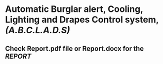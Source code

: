 # __Automatic Burglar alert, Cooling, Lighting and Drapes Control system__, _(A.B.C.L.A.D.S)_
## Check Report.pdf file or Report.docx for the _REPORT_



<!-- # __Automatic Burglar alert, Cooling, Lighting and Drapes Control system__, _(A.B.C.L.A.D.S)_
---
## Check Report.pdf file for the same
# Table of content
1. About the A.B.C.L.A.D.S
    1. Description
    1. Identifying features
    1. State of art
    1. 5W's & 1H and S.W.O.T analysis
1. Requirements
    1. High level requirements
    1. Low level requirements
1. Block Diagram and Blocks explanation
    1. Block Diagram
    1. Sensors
    1. Actuators
    1. Micro controller and memory
    1. Sub-system and others
1. Architecture
    1. Behavioral Diagram
        1. High Level Flow chart Behavioral Diagram
        1. Low Level Flow chart Behavioral Diagram
    1. Structural Diagram
        1. High Level UML Use Case Structural Diagram
        1. Low Level UML Use Case Structural Diagram
1. Test plan and Output
    1. High level test plan
    1. Low level test plan
1. Application
---
# 1. About the A.B.C.L.A.D.S
## 1.1 Description
 * This Project is an __Automatic Burglar alert, Cooling, Lighting and Drapes Control system__, _(A.B.C.L.A.D.S)_ which will be usefull for automatic lighting and cooling control system in home and when we are not in home we can activate Buglar alarm which will give a buzz noise alerting people around the home by buzzing noise when someone breaks the Door, When the user sets a required temperature and light intensity this system will automatically controls the Room temperature and Light intensity.

---

## 1.2 Identifying features
 * It shall show how much %of drapes are opened according to room light intensity
 * It shall dim/increase light intensity according to room light intensity variation 
 * It shall change the speed of fan accordingly to the temperature of the room
 * When we are not at home it shall be able to sense if door is closed or broken and shall turn on a buzzer

## 1.3 State of art
 * The main focus point here is the controlling the Home without even touching a single button
 * And also securing our home with a reliable __Burglar system__
 * Now this two features are combined and made into one product i.e. __A.B.C.L.A.D.S__
 * As the world PACE-FORWARD our technology needs to catch up to the world  

---
## 1.4 5W's & 1H and S.W.O.T analysis is in the below table 

| 5W's & 1H | S.W.O.T analysis  |
| -------- | -------------- |
| ![5W1H](https://github.com/praveenraj2001/M2-EmbSys/blob/main/Project/6_ImagesAndVideos/5W1H.png) | ![SWOT](https://github.com/praveenraj2001/M2-EmbSys/blob/main/Project/6_ImagesAndVideos/SWOT.png)|

---

## 2 Requirements


### 2.1 High Level Requirements

| ID | High Level Requirements |
| -------- | -------------- |
| HLR1 | It shall control Lights, Fan Automatically when user selects desired light intensity and Temperature |
| HLR2 | It shall control Drapes Automatically user selects desired light intensity |
| HLR3 | It shall Sound buzzer when door is open and people are not at home |
| HLR4 | It shall display How much %of drapes are opend |


### 2.2 Low Level Requirements

| ID | Low Level Requirements for H1|       |ID | Low Level Requirements for H2|
| ----- | ----- | ---- |----- | ----- |
| LLR1.1 | According to the values of __LDR__ and __User Light Intensity__ shall control the Drapes position|     |LLR2.1 | According to the values of __LDR__ and __User Light Intensity__ shall control the lights  |
| LLR1.2 | According to the values of __Termistor__ and __User Temperature__ shall control speed of fan|     |LLR2.2 | Position of drapes shall be controlled by Stepper Motor |



| ID | Low Level Requirements for H3|  |ID | Low Level Requirements for H4|
| -------- | -------------- | ---- | -------- | -------------- |
| LLR3.1 | The __555 Timer__ circuit shall send pwm signal to speaker  |  | LLR4.1 | It shall be able display the %of drapes opend according to value of LDR |
| LLR3.2 | The micro controller shall activate buzzer circuit and turn off other systems |  | LLR4.2 |It shall be able to convert integer to string for displaying %of drapes |

---
# 3 Block Diagram and Blocks explination 

## 3.1 BLOCK DIAGRAM

![A.B.C.L.A.D.S](https://github.com/praveenraj2001/M2-EmbSys/blob/main/Project/6_ImagesAndVideos/BlockDiagram.png)

## 3.2 SENSORS
* ### Temperature Sensor (Thermistor)
    * This Thermistor is a resistor whose resistance is dependent on temperature here this change in resistence produces change in voltage, this voltage is taken as input to micro controller

* ### Light Intensity Sensor (LDR)
    * This LDR(Light Dependent Resistor) is a resistor whose resistance is dependent on intensity of light here this change in resistence produces change in voltage, this voltage is taken as input to micro controller


* ### Door Open/Closed Sensor
    * This is actually a micro switch in real world which will send data to micro controller about the door (opened/closed) in our simulation we just used a normal switch

* ### Master Switch
    * This switch controls the Burglar alarm and other automations as unit when this switch is on (we ON it when we want alarm)

* ### Potentiometer (POT)
    * This is basically used to take user input i.e. Temperature and Light Intensity

## 3.3 ACTUATORS
* ### FAN
    * This is a fan which control the cooling of room by increasing/decreasing it's speed

* ### Actuator for drapes(Stepper motor)
    * This is a motor who's direction and angle can be controlled which will inturn controls the DRAPES

* ### Relay
    * Here we have used Relay to switch on and off the Burglar alarm system

* ### Light 
    * The lighting inside the room is controlled by  this lights

* ### Display 
    * Here we have used (Hd44780-26) LCD display for displaying how much %of drapes are opened and how much %of lights are on


## 3.4 MICRO CONTROLLER AND MEMORY
* ### EEPROM
    * Here this is actually inside the microcontroller

* ### Clock
    * Here we are using internal clock of our micro controller

* ### Micro Controller 
    * This is the brain of the system here we use Atmega328 every computation is done inside this controller it converts analog to digital and maps certain values, it controls LCD display, it sends PWM signals to Fan and Stepper motor

## 3.5 SUBSYSTEM & OTHERS

* ### Burglar alarm
    * This system consists of __555 Timer__, some capacitors, resistors and a speaker connected in a specific way to make a buzzing sound
* ### Motor Driver Unit
    * This unit is different for both Drapes(we use Stepper motor driver i.e. ULN2804) and fan (we use motor driver L293)


---
# 4 Architecture
* ## 4.1 Behavioral Diagram
    * ### 4.1.1 High Level Flow chart Behavioral Diagram
    ![HLFBD](https://github.com/praveenraj2001/M2-EmbSys/blob/main/Project/6_ImagesAndVideos/HLFBD_without_BG.png)
    * ### 4.1.2 Low Level Flow chart Behavioral Diagram
    ![LLFBD](https://github.com/praveenraj2001/M2-EmbSys/blob/main/Project/6_ImagesAndVideos/LLFBD_without_BG.png)
* ## 4.2 Structural Diagram
    * ### 4.2.1 High Level UML Use Case Structural Diagram
    ![HL_UML](https://github.com/praveenraj2001/M2-EmbSys/blob/main/Project/6_ImagesAndVideos/HL_UML_withour_BG.png)
    * ### 4.2.2 Low Level UML Use Case Structural Diagram
    ![LL_UML](https://github.com/praveenraj2001/M2-EmbSys/blob/main/Project/6_ImagesAndVideos/LL_UML_without_BG.png)
---
# 5 Test plan and output

### Test plan is created and verified on both manual and automated manner

## 5.1 HIGH LEVEL TEST PLAN / Integrated test plan

| Test ID | Description | Input | Expected output | Actual Output | Passed or not |
| --- | --- | --- | --- | --- | --- |
| 01 | Temperature | 25°C(User) 30°C(room/Thermistor)  | Fan speed shall change accordingly | Fan speed shall change accordingly  | To be done |
| 02 | Light Intensity | 200Lux(User) 10Lux(LDR) | 100% of drapes opened | 100% of drapes opened |  To be done |
| 03 | Master Switch | on(1) | Shall disable all automation(0) | Shall disable all automation(0) |To be done |
| 04 | Master Switch | off(0) | Shall disable Alarm(0) and on Automation(1) | Shall disable Alarm(0) and on Automation(1) | To be done |
| 05 | 555 Timer and buzzer | Data from Micro controller(1) | Buzzing Sound | Buzzing Sound | To be done |


| Test ID | Description | Input | Expected output | Actual Output | Passed or not |
| --- | --- | --- | --- | --- | --- |
| 01 | Door Open/Close sensor | 5v 0r 0v  | shall Send 1 to Buzzer circuit | shall Send 1 to Buzzer circuit | To be done |
| 02 | LCD display | %(50) of drapes opened and %(50) of lights intensity | "%(50) of drapes opened and %(50) of lights intensity" on screen | "%(50) of drapes opened and %(50) of lights intensity" on screen | To be done |
| 03 | Motor Control For Stepper (MCFS) | Data from Micro controller( shall sends values from PORTD to Motor driver) |Data from Micro controller(shall sends values from PORTD to Motor driver) | Data from Micro controller(shall sends values from PORTD to Motor driver) | To be done |
| 04 | Motor Control For Fan (MCFF) | Data from Micro controller(PWM from Controller to Motor Driver) | shall Change speed of fan (PWM) |shall Change speed of fan (PWM) | To be done |
| 05 | Stepper motor | Data from MCFS To Stepper | shall change position of Stepper Motor | shall change position of Stepper Motor | To be done |



### Here below are the some of the *unity test/ unity framework* test plans there are so many but I have only mentiones some of the test cases here

## 5.2 LOW LEVEL TEST PLAN / Unit test plan

| Test ID (for LCD)| Description | Input | Expected output | Actual Output | passed/not |
| --- | --- | --- | --- | --- | --- |
| 01 | Check for LCD_Char() | N  | N |  N | To be done |
| 02 | Check for LCD_String() | automation | automation |  automation | To be done |
| 03 | Check for LCD_String() | Home | Home | Home | To be done |


| Test ID (for ADC)| Description | Input | Expected output | Actual Output | passed/not |
| --- | --- | --- | --- | --- | --- |
| 01 | Check for ADC_Read() | To be done | To be done |  To be done | To be done |
| 02 | Check for ADC_Read() | To be done | To be done |  To be done | To be done |


| Test ID (for mapping, map)| Description | Input | Expected output | Actual Output | passed/not |
| --- | --- | --- | --- | --- | --- |
| 01 | Check for map() | To be done | To be done |  To be done | To be done |
| 02 | Check for map() | To be done | To be done |  To be done | To be done |
| 03 | Check for map() | To be done | To be done |  To be done | To be done |

# 6 Applications
* The scope of this project is vast in the area of home automation
* Home security and when people want automatic home lighting and cooling system along with Intruder alart
* In factories and function halls
* In Schools and Collages to save energy


------

# Current Progress
![CKT](https://github.com/praveenraj2001/M2-EmbSys/blob/main/Project/6_ImagesAndVideos/Current_progress.png)
Done with Buzzer and screen and adc conversion -->